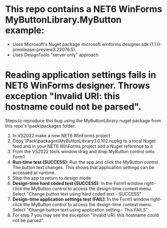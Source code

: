 # This repo contains a NET6 WinForms MyButtonLibrary.MyButton example:
- Uses Microsoft's Nuget package microsoft.winforms.designer.sdk (1.1.0-prerelease-preview3.22076.5).
- Uses DesignTools "server only" approach  

# Reading application settings fails in NET6 WinForms designer. Throws exception "Invalid URI: this hostname could not be parsed".
Steps to reproduce this bug using the MyButtonLibrary nuget package from this repo's \pack\packages folder:
1) In VS2022 make a new NET6 WinForms project
2) Copy \Pack\packages\MyButtonLibrary.1.0.102.nupkg to a local Nuget feed and in your NET6 WinForms project add a Nuget reference to it
3) From the VS2022 tools window drag and drop MyButton control onto Form1
4) **Run-time test (SUCCESS):** Run the app and click the MyButton control. The button text changes. This shows that application settings can be accessed at runtime.
5) Stop the app to return to design mode
6) **Design-time hard coded test (SUCCESS)**: In the Form1 window right-click the MyButton control to access the design-time context menu. Select "Change button text using hard coded text - SUCCESS"
7) **Design-time application settings test (FAIL)**: In the Form1 window right-click the MyButton control to access the design-time context menu. Select "Change button text using application setting - This FAILS"
8) For step 7 you may see the exception "Invalid URI: this hostname could not be parsed". 


